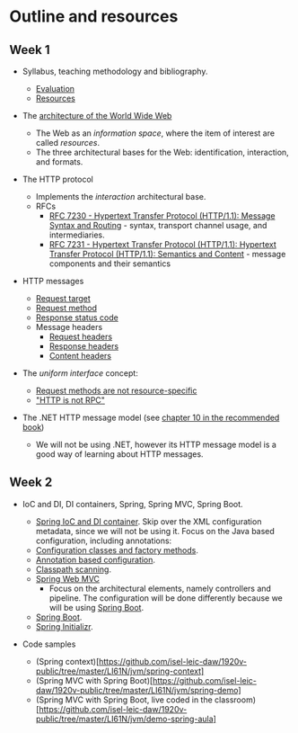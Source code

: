 # Outline and resources #

## Week 1

* Syllabus, teaching methodology and bibliography.
  * [Evaluation](https://github.com/isel-leic-daw/1920v-public/wiki/evaluation)
  * [Resources](https://github.com/isel-leic-daw/1920v-public/wiki/resources)

* The [architecture of the World Wide Web](https://www.w3.org/TR/webarch/)
  * The Web as an _information space_, where the item of interest are called _resources_.
  * The three architectural bases for the Web: identification, interaction, and formats.

* The HTTP protocol
    * Implements the _interaction_ architectural base.
    * RFCs
        * [RFC 7230 - Hypertext Transfer Protocol (HTTP/1.1): Message Syntax and Routing](https://tools.ietf.org/html/rfc7230) - syntax, transport channel usage, and intermediaries.
        * [RFC 7231 - Hypertext Transfer Protocol (HTTP/1.1): Hypertext Transfer Protocol (HTTP/1.1): Semantics and Content](https://tools.ietf.org/html/rfc7231) - message components and their semantics

* HTTP messages
    * [Request target](https://tools.ietf.org/html/rfc7230#section-5.3)
    * [Request method](https://tools.ietf.org/html/rfc7231#section-4)
    * [Response status code](https://tools.ietf.org/html/rfc7231#section-6)
    * Message headers
        * [Request headers](https://tools.ietf.org/html/rfc7231#section-5)
        * [Response headers](https://tools.ietf.org/html/rfc7231#section-7)
        * [Content headers](https://tools.ietf.org/html/rfc7231#section-3.1)

* The _uniform interface_ concept:
    * [Request methods are not resource-specific](https://tools.ietf.org/html/rfc7231#section-4)
    * ["HTTP is not RPC"](https://roy.gbiv.com/pubs/dissertation/evaluation.htm)

* The .NET HTTP message model (see [chapter 10 in the recommended book](https://learning.oreilly.com/library/view/designing-evolvable-web/9781449337919/ch10.html))
    * We will not be using .NET, however its HTTP message model is a good way of learning about HTTP messages.

## Week 2

* IoC and DI, DI containers, Spring, Spring MVC, Spring Boot.
  * [Spring IoC and DI container](https://docs.spring.io/spring/docs/current/spring-framework-reference/core.html#beans). Skip over the XML configuration metadata, since we will not be using it. Focus on the Java based configuration, including annotations:
  * [Configuration classes and factory methods](https://docs.spring.io/spring/docs/current/spring-framework-reference/core.html#beans-java).
  * [Annotation based configuration](https://docs.spring.io/spring/docs/current/spring-framework-reference/core.html#beans-annotation-config).
  * [Classpath scanning](https://docs.spring.io/spring/docs/current/spring-framework-reference/core.html#beans-classpath-scanning).
  * [Spring Web MVC](https://docs.spring.io/spring/docs/current/spring-framework-reference/web.html)
    * Focus on the architectural elements, namely controllers and pipeline. The configuration will be done differently because we will be using [Spring Boot](https://docs.spring.io/spring-boot/docs/current/reference/htmlsingle/#boot-features-developing-web-applications).
  * [Spring Boot](https://docs.spring.io/spring-boot/docs/current/reference/htmlsingle/).
  * [Spring Initializr](https://start.spring.io).

* Code samples
  * (Spring context)[https://github.com/isel-leic-daw/1920v-public/tree/master/LI61N/jvm/spring-context]
  * (Spring MVC with Spring Boot)[https://github.com/isel-leic-daw/1920v-public/tree/master/LI61N/jvm/spring-demo]
  * (Spring MVC with Spring Boot, live coded in the classroom)[https://github.com/isel-leic-daw/1920v-public/tree/master/LI61N/jvm/demo-spring-aula]

